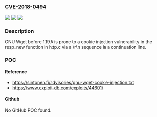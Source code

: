 ### [CVE-2018-0494](https://cve.mitre.org/cgi-bin/cvename.cgi?name=CVE-2018-0494)
![](https://img.shields.io/static/v1?label=Product&message=WGet&color=blue)
![](https://img.shields.io/static/v1?label=Version&message=n%2Fa&color=blue)
![](https://img.shields.io/static/v1?label=Vulnerability&message=cookie%20injection&color=brighgreen)

### Description

GNU Wget before 1.19.5 is prone to a cookie injection vulnerability in the resp_new function in http.c via a \r\n sequence in a continuation line.

### POC

#### Reference
- https://sintonen.fi/advisories/gnu-wget-cookie-injection.txt
- https://www.exploit-db.com/exploits/44601/

#### Github
No GitHub POC found.

